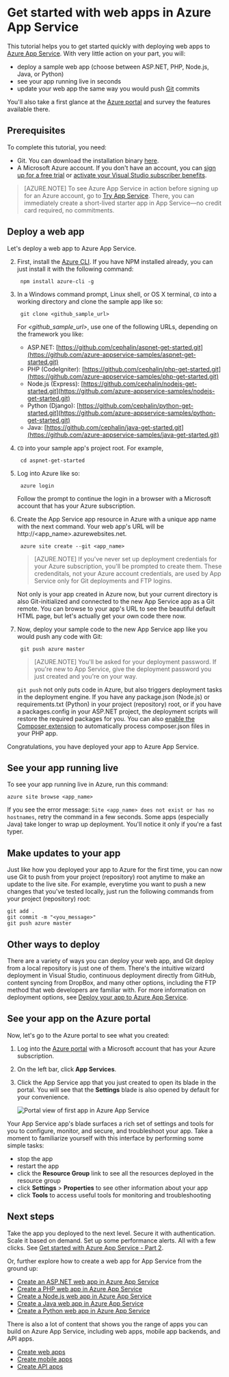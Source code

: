 <properties 
	pageTitle="Get started with web apps in Azure App Service" 
	description="Learn how easy it is to run your web app live in App Service. Start doing real development in 5 minutes and see results immediately." 
	services="app-service\web"
	documentationCenter=""
	authors="cephalin" 
	manager="wpickett" 
	editor="" 
/>

<tags 
	ms.service="app-service-web" 
	ms.workload="web" 
	ms.tgt_pltfrm="na" 
	ms.devlang="na" 
	ms.topic="hero-article"
	ms.date="03/14/2016" 
	ms.author="cephalin"
/>
	
# Get started with web apps in Azure App Service

This tutorial helps you to get started quickly with deploying web apps to [Azure App Service](../app-service/app-service-value-prop-what-is.md). With very little action on your 
part, you will: 

- deploy a sample web app (choose between ASP.NET, PHP, Node.js, Java, or Python)
- see your app running live in seconds
- update your web app the same way you would push [Git](http://www.git-scm.com/) commits

You'll also take a first glance at the [Azure portal](https://portal.azure.com) and survey the features available there. 

## Prerequisites

To complete this tutorial, you need:

- Git. You can download the installation binary [here](http://www.git-scm.com/downloads).
- A Microsoft Azure account. If you don't have an account, you can 
[sign up for a free trial](/pricing/free-trial/?WT.mc_id=A261C142F) or 
[activate your Visual Studio subscriber benefits](/pricing/member-offers/msdn-benefits-details/?WT.mc_id=A261C142F).

>[AZURE.NOTE] To see Azure App Service in action before signing up for an Azure account, go to [Try App Service](http://go.microsoft.com/fwlink/?LinkId=523751). There, 
you can immediately create a short-lived starter app in App Service—no credit card required, no commitments.

## Deploy a web app

Let's deploy a web app to Azure App Service. 

2. First, install the [Azure CLI](../xplat-cli-install.md). If you have NPM installed already, you can just install it with the following command:

        npm install azure-cli -g

1. In a Windows command prompt, Linux shell, or OS X terminal, `CD` into a working directory and clone the sample app like so:

        git clone <github_sample_url>

    For *&lt;github_sample_url>*, use one of the following URLs, depending on the framework you like: 

    - ASP.NET: [https://github.com/cephalin/aspnet-get-started.git](https://github.com/azure-appservice-samples/aspnet-get-started.git)
    - PHP (CodeIgniter): [https://github.com/cephalin/php-get-started.git](https://github.com/azure-appservice-samples/php-get-started.git)
    - Node.js (Express): [https://github.com/cephalin/nodejs-get-started.git](https://github.com/azure-appservice-samples/nodejs-get-started.git) 
    - Python (Django): [https://github.com/cephalin/python-get-started.git](https://github.com/azure-appservice-samples/python-get-started.git)
    - Java: [https://github.com/cephalin/java-get-started.git](https://github.com/azure-appservice-samples/java-get-started.git)

2. `CD` into your sample app's project root. For example, 

        cd aspnet-get-started

3. Log into Azure like so:

        azure login
    
    Follow the prompt to continue the login in a browser with a Microsoft account that has your Azure subscription.

4. Create the App Service app resource in Azure with a unique app name with the next command. Your web app's URL will be http://&lt;app_name>.azurewebsites.net.

        azure site create --git <app_name> 
      
    >[AZURE.NOTE] If you've never set up deployment credentials for your Azure subscription, you'll be prompted to create them. These credenditals, not your
    Azure account credentials, are used by App Service only for Git deployments and FTP logins. 
    
    Not only is your app created in Azure now, but your current directory is also Git-initialized and connected to the new App Service app as a Git remote.
    You can browse to your app's URL to see the beautiful default HTML page, but let's actually get your own code there now.

4. Now, deploy your sample code to the new App Service app like you would push any code with Git:

        git push azure master 
    
    >[AZURE.NOTE] You'll be asked for your deployment password. If you're new to App Service, give the deployment password you just created and you're on your way.
    
    `git push` not only puts code in Azure, but also triggers deployment tasks in the deployment engine. If you have any package.json 
    (Node.js) or requirements.txt (Python) in your project (repository) root, or if you have a packages.config in your ASP.NET project, the deployment 
    scripts will restore the required packages for you. You can also [enable the Composer extension](web-sites-php-mysql-deploy-use-git.md#composer) to automatically process composer.json files
    in your PHP app.

Congratulations, you have deployed your app to Azure App Service. 

## See your app running live

To see your app running live in Azure, run this command:

    azure site browse <app_name>

If you see the error message: `Site <app_name> does not exist or has no hostnames`, retry the command in a few seconds. Some apps (especially Java) take longer
to wrap up deployment. You'll notice it only if you're a fast typer.

## Make updates to your app

Just like how you deployed your app to Azure for the first time, you can now use Git to push from your project (repository) root anytime to make an update to the live site.
For example, everytime you want to push a new changes that you've tested locally, just run the following commands from your project (repository) root:
    
    git add .
    git commit -m "<you_message>"
    git push azure master

## Other ways to deploy

There are a variety of ways you can deploy your web app, and Git deploy from a local repository is just one of them. There's the intuitive wizard deployment in
Visual Studio, continuous deployment directly from GitHub, content syncing from DropBox, and many other options, including the FTP method that web developers
are familiar with. For more information on deployment options, see [Deploy your app to Azure App Service](../app-service-web/web-sites-deploy.md).

## See your app on the Azure portal

Now, let's go to the Azure portal to see what you created:

1. Log into the [Azure portal](https://portal.azure.com) with a Microsoft account that has your Azure subscription.

2. On the left bar, click **App Services**.

3. Click the App Service app that you just created to open its blade in the portal. You will see that the **Settings** blade is also opened by default for your convenience.

    ![Portal view of first app in Azure App Service](./media/app-service-web-get-started/portal-view.png) 

Your App Service app's blade surfaces a rich set of settings and tools for you to configure, monitor, and secure, and troubleshoot your app. Take a moment to 
familiarize yourself with this interface by performing some simple tasks:

- stop the app
- restart the app
- click the **Resource Group** link to see all the resources deployed in the resource group
- click **Settings** > **Properties** to see other information about your app
- click **Tools** to access useful tools for monitoring and troubleshooting  

## Next steps

Take the app you deployed to the next level. Secure it with authentication. Scale it based on demand. Set up some performance alerts. All with a few clicks. See 
[Get started with Azure App Service - Part 2](app-service-web-get-started-2.md).

Or, further explore how to create a web app for App Service from the ground up:

- [Create an ASP.NET web app in Azure App Service](web-sites-dotnet-get-started.md)
- [Create a PHP web app in Azure App Service](web-sites-php-mysql-deploy-use-git.md)
- [Create a Node.js web app in Azure App Service](web-sites-nodejs-develop-deploy-mac.md)
- [Create a Java web app in Azure App Service](web-sites-java-get-started.md)
- [Create a Python web app in Azure App Service](web-sites-python-ptvs-django-mysql.md)

There is also a lot of content that shows you the range of apps you can build on Azure App Service, including web apps, mobile app backends, and API apps. 

- [Create web apps](/documentation/learning-paths/appservice-webapps/)
- [Create mobile apps](/documentation/learning-paths/appservice-mobileapps/)
- [Create API apps](../app-service-api/app-service-api-apps-why-best-platform.md)
